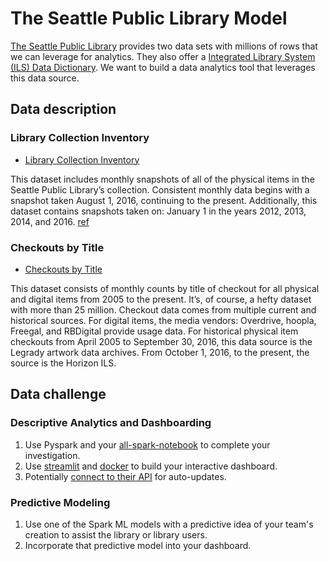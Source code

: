 # The Seattle Public Library Model

[The Seattle Public Library](https://www.spl.org/) provides two data sets with millions of rows that we can leverage for analytics. They also offer a [Integrated Library System (ILS) Data Dictionary](https://data.seattle.gov/Community/Integrated-Library-System-ILS-Data-Dictionary/pbt3-ytbc).  We want to build a data analytics tool that leverages this data source.

## Data description

### Library Collection Inventory

- [Library Collection Inventory](https://data.seattle.gov/Community/Library-Collection-Inventory/6vkj-f5xf)

This dataset includes monthly snapshots of all of the physical items in the Seattle Public Library’s collection. Consistent monthly data begins with a snapshot taken August 1, 2016, continuing to the present. Additionally, this dataset contains snapshots taken on: January 1 in the years 2012, 2013, 2014, and 2016. [ref](https://data.seattle.gov/api/views/6vkj-f5xf/files/61a7279a-85fb-4061-8a65-6c09bb63ecbe?download=true&filename=Library%20Collection%20Inventory%20FAQs.pdf)

### Checkouts by Title

- [Checkouts by Title](https://data.seattle.gov/Community/Checkouts-by-Title/tmmm-ytt6)

This dataset consists of monthly counts by title of checkout for all physical and digital items from 2005 to the present. It’s, of course, a hefty dataset with more than 25 million. Checkout data comes from multiple current and historical sources. For digital items, the media vendors: Overdrive, hoopla, Freegal, and RBDigital provide usage data. For historical physical item checkouts from April 2005 to September 30, 2016, this data source is the Legrady artwork data archives. From October 1, 2016, to the present, the source is the Horizon ILS.

## Data challenge

### Descriptive Analytics and Dashboarding

1. Use Pyspark and your [all-spark-notebook](https://hub.docker.com/r/jupyter/all-spark-notebook) to complete your investigation.
2. Use [streamlit](https://streamlit.io/) and [docker](https://www.docker.com/) to build your interactive dashboard.
3. Potentially [connect to their API](https://dev.socrata.com/foundry/data.seattle.gov/6vkj-f5xf) for auto-updates.

### Predictive Modeling

1. Use one of the Spark ML models with a predictive idea of your team's creation to assist the library or library users.
2. Incorporate that predictive model into your dashboard.


